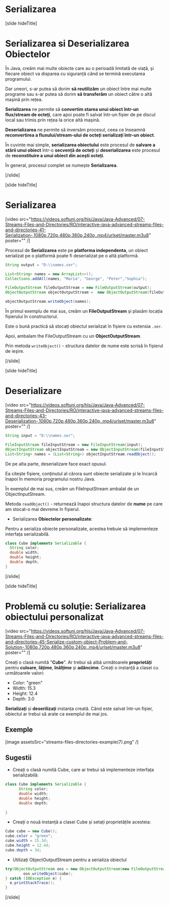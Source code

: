 # Serializarea

[slide hideTitle]

# Serializarea si Deserializarea Obiectelor

În Java, creăm mai multe obiecte care au o perioadă limitată de viață, și fiecare obiect va disparea cu siguranță când se termină executarea programului.

Dar uneori, s-ar putea să dorim  **să reutilizăm** un obiect între mai multe programe sau s-ar putea să dorim  **să transferăm** un obiect către o altă mașină prin rețea.

**Serializarea** ne permite să **convertim starea unui obiect într-un flux/stream de octeți**, care apoi poate fi salvat într-un fișier de pe discul local sau trimis prin rețea la orice altă mașină.

**Deserializarea** ne permite să inversăm procesul, ceea ce înseamnă **reconvertirea a fluxului/stream-ului de octeți serializați într-un obiect**.

În cuvinte mai simple,  **serializarea obiectului** este procesul de **salvare a stării unui obiect** într-o **secvență de octeți** și **deserializarea** este procesul de **reconstituire a unui obiect din acești octeți**.

În general, procesul complet se numește **Serializarea**.

[/slide]

[slide hideTitle]

# Serializarea

[video src="https://videos.softuni.org/hls/Java/Java-Advanced/07-Streams-Files-and-Directories/RO/interactive-java-advanced-streams-files-and-directories-41-Serialization-,1080p,720p,480p,360p,240p,.mp4/urlset/master.m3u8" poster="" /]

Procesul de **Serializarea** este pe **platforma independenta**, un obiect serializat pe o platformă poate fi deserializat pe o altă platformă.

```java
String output = "D:\\names.ser";

List<String> names = new ArrayList<>();
Collections.addAll(names, "Maria", "George", "Peter","Sophia");

FileOutputStream fileOutputStream = new FileOutputStream(output);
ObjectOutputStream objectOutputStream =  new ObjectOutputStream(fileOutputStream);

objectOutputStream.writeObject(names);
```
În primul exemplu de mai sus, creăm un **FileOutputStream** și plasăm locația fișierului în constructorul.

Este o bună practică să stocați obiectul serializat în fișiere cu extensia `.ser`.

Apoi, ambalam the FileOutputStream cu un **ObjectOutputStream**.

Prin metoda `writeObject()` -  structura datelor de nume este scrisă în fișierul de ieșire.


[/slide]

[slide hideTitle]
# Deserializare

[video src="https://videos.softuni.org/hls/Java/Java-Advanced/07-Streams-Files-and-Directories/RO/interactive-java-advanced-streams-files-and-directories-43-Deserialization-,1080p,720p,480p,360p,240p,.mp4/urlset/master.m3u8" poster="" /]

```java
String input = "D:\\names.ser";

FileInputStream fileInputStream = new FileInputStream(input);
ObjectInputStream objectInputStream = new ObjectInputStream(fileInputStream);
List<String> names = (List<String>) objectInputStream.readObject();
```

De pe alta parte, deserializare face exact opusul.

Ea citește fișiere, conținutul al cărora  sunt obiecte serializate și le încarcă înapoi în memoria programului nostru Java.

În exemplul de mai sus, creăm un FileInputStream ambalat de un ObjectInputStream.

Metoda `readObject()` - returnează înapoi structura datelor de **nume** pe care am stocat-o mai devreme în fișierul.

- Serializarea **Obiectelor personalizate**:

Pentru a serializa obiecte personalizate, acestea trebuie să implementeze interfața serializabilă.

```java
class Cube implements Serializable {
  String color;
  double width;
  double height;
  double depth;
}
```

[/slide]

[slide hideTitle]

# Problemă cu soluție: Serializarea obiectului personalizat

[video src="https://videos.softuni.org/hls/Java/Java-Advanced/07-Streams-Files-and-Directories/RO/interactive-java-advanced-streams-files-and-directories-45-Serialize-custom-object-Problem-and-Solution-,1080p,720p,480p,360p,240p,.mp4/urlset/master.m3u8" poster="" /]

Creați o clasă numită "**Cube**". Ar trebui să aibă următoarele **proprietăți** pentru **culoare**, **lățime**, **înălțime** și **adâncime**.
Creați o instanță a clasei cu următoarele valori:
- Color: "green"
- Width: 15.3
- Height: 12.4
- Depth: 3.0

**Serializați** și **deserilizați** instanța creată. Când este salvat într-un fișier, obiectul ar trebui să arate ca exemplul de mai jos.

## Exemple

[image assetsSrc="streams-files-directories-example(7).png" /]


## Sugestii

-	Creați o clasă numită Cube, care ar trebui să implementeze interfața serializabilă:

```java
class Cube implements Serializable {
      String color;
      double width;
      double height;
      double depth;
        
}
```

- Creați o nouă instanță a clasei Cube și setați proprietățile acesteia:

```java
Cube cube = new Cube();
cube.color = "green";
cube.width = 15.3d;
cube.height = 12.4d;
cube.depth = 3d;

```

- Utilizați ObjectOutputStream pentru a serializa obiectul

```java
try(ObjectOutputStream oos = new ObjectOutputStream(new FileOutputStream(path)) ) {
        oos.writeObject(cube);
} catch (IOException e) {
  e.printStackTrace();
}
```

[/slide]
